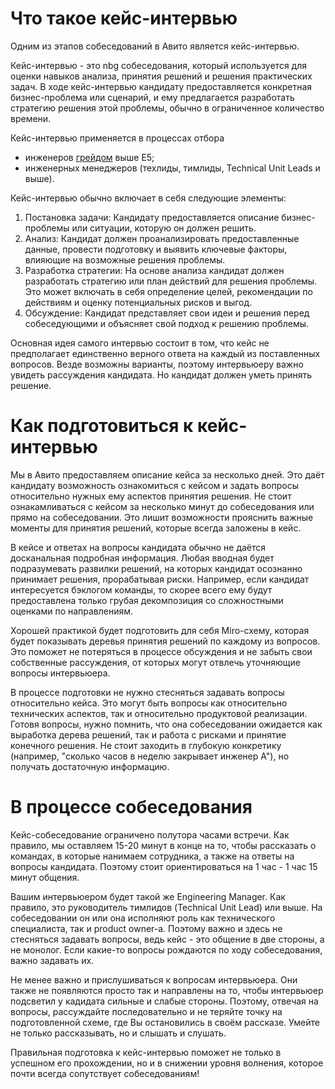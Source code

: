 # Что такое кейс-интервью

Одним из этапов собеседований в Авито является кейс-интервью.

Кейс-интервью - это nbg собеседования, который используется для оценки навыков анализа, принятия решений и решения практических задач. В ходе кейс-интервью кандидату предоставляется конкретная бизнес-проблема или сценарий, и ему предлагается разработать стратегию решения этой проблемы, обычно в ограниченное количество времени.

Кейс-интервью применяется в процессах отбора
- инженеров [грейдом](https://avito.tech/education/statistics?utm_source=github&utm_medium=post&utm_campaign=avitotech_statisticscourse&utm_content=second_part) выше Е5;
- инженерных менеджеров (техлиды, тимлиды, Technical Unit Leads и выше).

Кейс-интервью обычно включает в себя следующие элементы:
1. Постановка задачи: Кандидату предоставляется описание бизнес-проблемы или ситуации, которую он должен решить.
2. Анализ: Кандидат должен проанализировать предоставленные данные, провести подготовку и выявить ключевые факторы, влияющие на возможные решения проблемы.
3. Разработка стратегии: На основе анализа кандидат должен разработать стратегию или план действий для решения проблемы. Это может включать в себя определение целей, рекомендации по действиям и оценку потенциальных рисков и выгод.
4. Обсуждение: Кандидат представляет свои идеи и решения перед собеседующими и объясняет свой подход к решению проблемы.

Основная идея самого интервью состоит в том, что кейс не предполагает единственно верного ответа на каждый из поставленных вопросов. Везде возможны варианты, поэтому интервьюеру важно увидеть рассуждения кандидата. Но кандидат должен уметь принять решение.

# Как подготовиться к кейс-интервью
Мы в Авито предоставляем описание кейса за несколько дней. Это даёт кандидату возможность ознакомиться с кейсом и задать вопросы относительно нужных ему аспектов принятия решения.
Не стоит ознакамливаться с кейсом за несколько минут до собеседования или прямо на собеседовании. Это лишит возможности прояснить важные моменты для принятия решений, которые всегда заложены в кейс.

В кейсе и ответах на вопросы кандидата обычно не даётся досканальная подробная информация. Любая вводная будет подразумевать развилки решений, на которых кандидат осознанно принимает решения, прорабатывая риски. Например, если
кандидат интересуется бэклогом команды, то скорее всего ему будут предоставлена только грубая декомпозиция со сложностными оценками по направлениям.

Хорошей практикой будет подготовить для себя Miro-схему, которая будет показывать деревья принятия решений по каждому из вопросов. Это поможет не потеряться в процессе обсуждения и не забыть свои собственные рассуждения, от которых могут отвлечь уточняющие вопросы интервьюера.

В процессе подготовки не нужно стесняться задавать вопросы относительно кейса. Это могут быть вопросы как относительно технических аспектов, так и относительно продуктовой реализации. Готовя вопросы, нужно помнить, что она собеседовании ожидается как выработка дерева решений, так и работа с рисками и принятие конечного решения. Не стоит заходить в глубокую конкретику (например, "сколько часов в неделю закрывает инженер А"), но получать достаточную информацию.

# В процессе собеседования
Кейс-собеседование ограничено полутора часами встречи. Как правило, мы оставляем 15-20 минут в конце на то, чтобы рассказать о командах, в которые нанимаем сотрудника, а также на ответы на вопросы кандидата. Поэтому стоит ориентироваться на 1 час - 1 час 15 минут общения.

Вашим интервьюером будет такой же Engineering Manager. Как правило, это руководитель тимлидов (Technical Unit Lead) или выше. На собеседовании он или она исполняют роль как технического специалиста, так и product owner-а. Поэтому важно и здесь не стесняться задавать вопросы, ведь кейс - это общение в две стороны, а не монолог. Если какие-то вопросы рождаются по ходу собеседования, важно задавать их.

Не менее важно и прислушиваться к вопросам интервьюера. Они также не появляются просто так и направлены на то, чтобы интервьюер подсветил у кадидата сильные и слабые стороны. Поэтому, отвечая на вопросы, рассуждайте последовательно и не теряйте точку на подготовленной схеме, где Вы остановились в своём рассказе. Умейте не только рассказывать, но и слышать и слушать.

Правильная подготовка к кейс-интервью поможет не только в успешном его прохождении, но и в снижении уровня волнения, которое почти всегда сопутствует собеседованиям!
